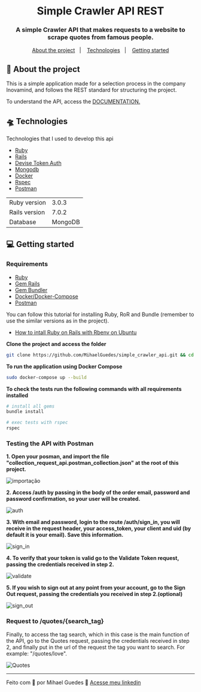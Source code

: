 <h1 align="center">
  Simple Crawler API REST
</h1>

<h3 align="center">
  A simple Crawler API that makes requests to a website to scrape quotes from famous people.
</h3>

<p align="center">
  <a href="#-about-the-project">About the project</a>&nbsp;&nbsp;&nbsp;|&nbsp;&nbsp;&nbsp;
  <a href="#-technologies">Technologies</a>&nbsp;&nbsp;&nbsp;|&nbsp;&nbsp;&nbsp;
  <a href="#-getting-started">Getting started</a>
</p>


## 💼 About the project

<p>
  This is a simple application made for a selection process in the company Inovamind, and follows the REST standard for structuring the project.

  To understand the API, access the [DOCUMENTATION.](https://spice-spandex-6d5.notion.site/Simple-Crawler-API-Documentation-1f7f3c504f3b498c8781102c033bc250)
</p>

## 🛸 Technologies

Technologies that I used to develop this api

- [Ruby](https://www.ruby-lang.org/pt/)
- [Rails](https://rubyonrails.org/)
- [Devise Token Auth](https://github.com/lynndylanhurley/devise_token_auth)
- [Mongodb](https://docs.mongodb.com/mongoid/current/)
- [Docker](https://docs.docker.com/engine/install/ubuntu/)
- [Rspec](https://rspec.info/)
- [Postman](https://www.postman.com/)

<table>
  <tr>
    <td>Ruby version</td>
    <td>
      3.0.3
    </td>
  </tr>
  <tr>
    <td>Rails version</td>
    <td>
      7.0.2
    </td>
  </tr>
  <tr>
    <td>Database</td>
    <td>
      MongoDB
    </td>
  </tr>
</table>


## 💻 Getting started

### Requirements

- [Ruby](https://www.ruby-lang.org/pt/)
- [Gem Rails](https://rubyonrails.org/)
- [Gem Bundler](https://bundler.io/)
- [Docker/Docker-Compose](https://docs.docker.com/engine/install/ubuntu/)
- [Postman](https://www.postman.com/)

You can follow this tutorial for installing Ruby, RoR and Bundle (remember to use the similar versions as in the project).
- [How to intall Ruby on Rails with Rbenv on Ubuntu](https://www.digitalocean.com/community/tutorials/how-to-install-ruby-on-rails-with-rbenv-on-ubuntu-18-04-pt)

**Clone the project and access the folder**

```bash
git clone https://github.com/MihaelGuedes/simple_crawler_api.git && cd field_collection
```

**To run the application using Docker Compose**
```bash
sudo docker-compose up --build
```

**To check the tests run the following commands with all requirements installed**
```bash
# install all gems
bundle install

# exec tests with rspec
rspec
```

### Testing the API with Postman

**1. Open your posman, and import the file "collection_request_api.postman_collection.json" at the root of this project.**

![importação](https://user-images.githubusercontent.com/61971675/155938815-6d1dbaa0-51ab-45c9-b6f0-54646f1bb112.gif)

**2. Access /auth by passing in the body of the order email, password and password confirmation, so your user will be created.**

![auth](https://user-images.githubusercontent.com/61971675/155938905-32060cb1-a16f-4bfb-be69-7c20be5d3af8.gif)

**3. With email and password, login to the route /auth/sign_in, you will receive in the request header, your access_token, your client and uid (by default it is your email). Save this information.**

![sign_in](https://user-images.githubusercontent.com/61971675/155938959-bacdbc87-4f1d-44f8-9ac5-fd1bb288bd74.gif)

**4. To verify that your token is valid go to the Validate Token request, passing the credentials received in step 2.**

![validate](https://user-images.githubusercontent.com/61971675/155938985-c9a5ba3e-e65c-461f-a70f-34379ee7d272.gif)

**5. If you wish to sign out at any point from your account, go to the Sign Out request, passing the credentials you received in step 2.(optional)**

![sign_out](https://user-images.githubusercontent.com/61971675/155939058-8b2b47d9-fe09-4de7-b072-60c58f0a785d.gif)

### Request to /quotes/{search_tag}

Finally, to access the tag search, which in this case is the main function of the API, go to the Quotes request, passing the credentials received in step 2, and finally put in the url of the request the tag you want to search. For example: "/quotes/love".

![Quotes](https://user-images.githubusercontent.com/61971675/155939018-cad90762-70fc-4f09-9f0e-9786bf960ade.gif)

----------------------------------------------------------------------------------

Feito com 💙 por Mihael Guedes 👋 [Acesse meu linkedin](https://www.linkedin.com/in/mihael-guedes-9470b11ba/)
